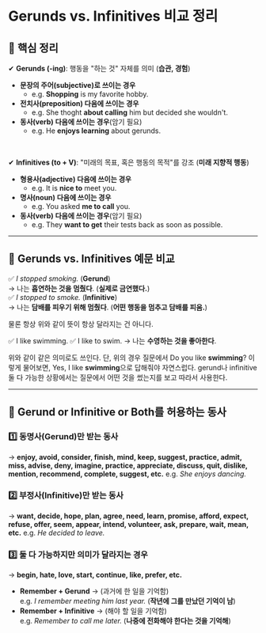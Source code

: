 # Gerunds vs. Infinitives 비교 정리


## 📌 핵심 정리
✔ **Gerunds (-ing)**: 행동을 "하는 것" 자체를 의미 (**습관, 경험**)
- **문장의 주어(subjective)로 쓰이는 경우**
   - e.g. **Shopping** is my favorite hobby.
- **전치사(preposition) 다음에 쓰이는 경우**
   - e.g. She thoght **about calling** him but decided she wouldn't.
- **동사(verb) 다음에 쓰이는 경우**(암기 필요)
   - e.g. He **enjoys learning** about gerunds.

<br>

✔ **Infinitives (to + V)**: "미래의 목표, 혹은 행동의 목적"를 강조 (**미래 지향적 행동**)
- **형용사(adjective) 다음에 쓰이는 경우**
   - e.g. It is **nice to** meet you.
- **명사(noun) 다음에 쓰이는 경우**
   - e.g. You asked **me to call** you.
- **동사(verb) 다음에 쓰이는 경우**(암기 필요)
   - e.g. They **want to get** their tests back as soon as possible.

---

## 📌 Gerunds vs. Infinitives 예문 비교
✅ *I stopped smoking.* (**Gerund**)  
→ 나는 **흡연하는 것을 멈췄다**. (**실제로 금연했다.**)  
✅ *I stopped to smoke.* (**Infinitive**)  
→ 나는 **담배를 피우기 위해 멈췄다**. (**어떤 행동을 멈추고 담배를 피움.**)  

물론 항상 위와 같이 뜻이 항상 달라지는 건 아니다.

✅ I like swimming.
✅ I like to swim.
→ 나는 **수영하는 것을 좋아한다**.

위와 같이 같은 의미로도 쓰인다. 단, 위의 경우 질문에서 Do you like **swimming**? 이렇게 물어보면,
Yes, I like **swimming**으로 답해줘야 자연스럽다. gerund나 infinitive 둘 다 가능한 상황에서는 질문에서 어떤 것을 썼는지를 보고 따라서 사용한다.

---

## 📌 Gerund or Infinitive or Both를 허용하는 동사
### 1️⃣ **동명사(Gerund)만 받는 동사**
   → **enjoy, avoid, consider, finish, mind, keep, suggest, practice, admit, miss, advise, deny, imagine, practice, appreciate, discuss, quit, dislike, mention, recommend, complete, suggest, etc.**
   e.g. *She enjoys dancing.*  

### 2️⃣ **부정사(Infinitive)만 받는 동사**
   → **want, decide, hope, plan, agree, need, learn, promise, afford, expect, refuse, offer, seem, appear, intend, volunteer, ask, prepare, wait, mean, etc.** 
   e.g. *He decided to leave.*  

### 3️⃣ **둘 다 가능하지만 의미가 달라지는 경우**
   → **begin, hate, love, start, continue, like, prefer, etc.**
- **Remember + Gerund** → (과거에 한 일을 기억함)  
  e.g. *I remember meeting him last year.* (**작년에 그를 만났던 기억이 남**)  
- **Remember + Infinitive** → (해야 할 일을 기억함)  
  e.g. *Remember to call me later.* (**나중에 전화해야 한다는 것을 기억해**)  
